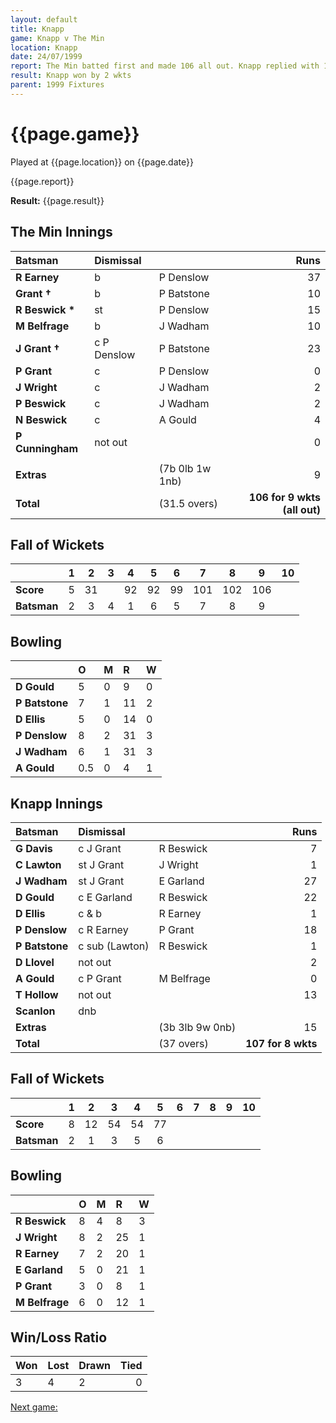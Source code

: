 ```yaml
---
layout: default
title: Knapp
game: Knapp v The Min
location: Knapp
date: 24/07/1999
report: The Min batted first and made 106 all out. Knapp replied with 107 for 8 wkts
result: Knapp won by 2 wkts
parent: 1999 Fixtures
---
```


# {{page.game}}

Played at {{page.location}} on {{page.date}}

{{page.report}}

**Result:** {{page.result}}


## The Min Innings

| Batsman | Dismissal |  | Runs |
|:---|:---|---|---:|
| **R Earney** | b | P Denslow | 37 |
| **Grant &#8224;** | b | P Batstone | 10 |
| **R Beswick &#42;** | st |  P Denslow | 15 |
| **M Belfrage** | b | J Wadham | 10 |
| **J Grant &#8224;** | c P Denslow | P Batstone | 23 |
| **P Grant** | c | P Denslow | 0 |
| **J Wright** | c | J Wadham | 2 |
| **P Beswick** | c | J Wadham | 2 |
| **N Beswick** | c | A Gould | 4 |
| **P Cunningham** | not out |  | 0 |
|  |  |  |  |
| **Extras** | | (7b 0lb 1w 1nb) | 9 |
| **Total** | | (31.5 overs) | **106 for 9 wkts (all out)** |

## Fall of Wickets

| | 1 | 2 | 3 | 4 | 5 | 6 | 7 | 8 | 9 | 10 |
|---|:---:|:---:|:---:|:---:|:---:|:---:|:---:|:---:|:---:|:---:|
| **Score** | 5 | 31 |  | 92 | 92 | 99 | 101 | 102 |  106|  |
| **Batsman** | 2 | 3 | 4 | 1 | 6 | 5 | 7 | 8 | 9 |  |

## Bowling

| | O | M | R | W |
|---|:---|:---|:---|:---|
| **D Gould** | 5 | 0 | 9 | 0 |
| **P Batstone** | 7 | 1 | 11 | 2 |
| **D Ellis** | 5 | 0 | 14 | 0 |
| **P Denslow** | 8 | 2 | 31 | 3 |
| **J Wadham** | 6 | 1 | 31 | 3 |
| **A Gould** | 0.5 | 0 | 4 | 1 |

## Knapp Innings

| Batsman | Dismissal |  | Runs |
|:---|:---|---|---:|
| **G Davis** | c J Grant | R Beswick | 7 |
| **C Lawton** | st J Grant | J Wright | 1 |
| **J Wadham** | st J Grant | E Garland | 27 |
| **D Gould** | c E Garland | R Beswick | 22 |
| **D Ellis** | c & b | R Earney | 1 |
| **P Denslow** | c R Earney | P Grant | 18 |
| **P Batstone** | c sub (Lawton) | R Beswick | 1 |
| **D Llovel** | not out |  | 2 |
| **A Gould** | c P Grant | M Belfrage | 0 |
| **T Hollow** | not out |  | 13 |
| **Scanlon** | dnb |  |  |
| **Extras** | | (3b 3lb 9w 0nb) | 15 |
| **Total** | | (37 overs) | **107 for 8 wkts** |

## Fall of Wickets

| | 1 | 2 | 3 | 4 | 5 | 6 | 7 | 8 | 9 | 10 |
|---|:---:|:---:|:---:|:---:|:---:|:---:|:---:|:---:|:---:|:---:|
| **Score** | 8 | 12 | 54 | 54 | 77 |  |  |  |  |  |
| **Batsman** | 2 | 1 | 3 | 5 | 6 |  |  |  |  |  |

## Bowling

| | O | M | R | W |
|---|:---|:---|:---|:---|
| **R Beswick** | 8 | 4 | 8 | 3 |
| **J Wright** | 8 | 2 | 25 | 1 |
| **R Earney** | 7 | 2 | 20 | 1 |
| **E Garland** | 5 | 0 | 21 | 1 |
| **P Grant** | 3 | 0 | 8 | 1 |
| **M Belfrage** | 6 | 0 | 12 | 1 |

## Win/Loss Ratio

| Won | Lost | Drawn | Tied |
|:---|:---|:---|---:|
| 3 | 4 | 2 | 0 |

[Next game:]({{page.next}})